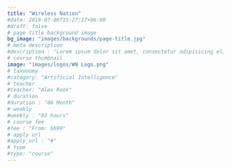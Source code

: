 ```yaml
---
title: "Wireless Nation"
#date: 2019-07-06T15:27:17+06:00
#draft: false
# page title background image
bg_image: "images/backgrounds/page-title.jpg"
# meta description
#description : "Lorem ipsum dolor sit amet, consectetur adipisicing elit, sed do eiusmod tempor incididunt ut labore. dolore magna aliqua. Ut enim ad minim veniam, quis nostrud."
# course thumbnail
image: "images/logos/WN Logo.png"
# taxonomy
#category: "Artificial Intelligence"
# teacher
#teacher: "Alex Rook"
# duration
#duration : "06 Month"
# weekly
#weekly : "03 hours"
# course fee
#fee : "From: $699"
# apply url
#apply_url : "#"
# type
#type: "course"
---
```



